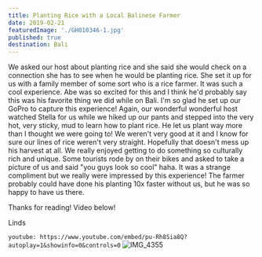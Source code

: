 ```yaml
---
title: Planting Rice with a Local Balinese Farmer
date: 2019-02-21
featuredImage: './GH010346-1.jpg'
published: true
destination: Bali
---
```


We asked our host about planting rice and she said she would check on a connection she has to see when he would be planting rice. She set it up for us with a family member of some sort who is a rice farmer. It was such a cool experience. Abe was so excited for this and I think he'd probably say this was his favorite thing we did while on Bali. I'm so glad he set up our GoPro to capture this experience! Again, our wonderful wonderful host watched Stella for us while we hiked up our pants and stepped into the very hot, very sticky, mud to learn how to plant rice. He let us plant way more than I thought we were going to! We weren't very good at it and I know for sure our lines of rice weren't very straight. Hopefully that doesn't mess up his harvest at all. We really enjoyed getting to do something so culturally rich and unique. Some tourists rode by on their bikes and asked to take a picture of us and said "you guys look so cool" haha. It was a strange compliment but we really were impressed by this experience! The farmer probably could have done his planting 10x faster without us, but he was so happy to have us there. 

Thanks for reading! Video below!

Linds

`youtube: https://www.youtube.com/embed/pu-Rh8Sia8Q?autoplay=1&showinfo=0&controls=0`
![IMG_4355](/IMG_4355.jpg)
